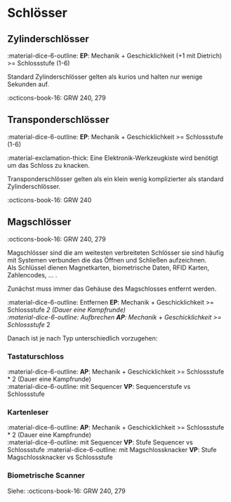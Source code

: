 # Schlösser

## Zylinderschlösser

:material-dice-6-outline: **EP**: Mechanik + Geschicklichkeit (+1 mit Dietrich) >= Schlossstufe (1-6)

Standard Zylinderschlösser gelten als kurios und halten nur wenige Sekunden auf.

:octicons-book-16: GRW 240, 279

## Transponderschlösser

:material-dice-6-outline: **EP**: Mechanik + Geschicklichkeit >= Schlossstufe (1-6)

:material-exclamation-thick: Eine Elektronik-Werkzeugkiste wird benötigt um das Schloss zu knacken.

Transponderschlösser gelten als ein klein wenig komplizierter als standard Zylinderschlösser.

:octicons-book-16: GRW 240

## Magschlösser

:octicons-book-16: GRW 240, 279

Magschlösser sind die am weitesten verbreiteten Schlösser sie sind häufig mit Systemen verbunden die das Öffnen und Schließen aufzeichnen.  
Als Schlüssel dienen Magnetkarten, biometrische Daten, RFID Karten, Zahlencodes, ... .

Zunächst muss immer das Gehäuse des Magschlosses entfernt werden.

:material-dice-6-outline: Entfernen **EP**: Mechanik + Geschicklichkeit >= Schlossstufe *2  (Dauer eine Kampfrunde)  
:material-dice-6-outline: Aufbrechen **AP**: Mechanik + Geschicklichkeit >= Schlossstufe* 2

Danach ist je nach Typ unterschiedlich vorzugehen:

### Tastaturschloss

:material-dice-6-outline: **AP**: Mechanik + Geschicklichkeit >= Schlossstufe * 2  (Dauer eine Kampfrunde)  
:material-dice-6-outline: mit Sequencer **VP**: Sequencerstufe vs Schlossstufe

### Kartenleser

:material-dice-6-outline: **AP**: Mechanik + Geschicklichkeit >= Schlossstufe * 2  (Dauer eine Kampfrunde)  
:material-dice-6-outline: mit Sequencer **VP**: Stufe Sequencer vs Schlossstufe
:material-dice-6-outline: mit Magschlossknacker **VP**: Stufe Magschlossknacker vs Schlossstufe

### Biometrische Scanner

Siehe: :octicons-book-16: GRW 240, 279
